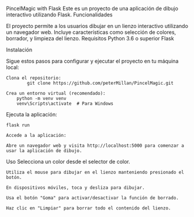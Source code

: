 PincelMagic with Flask
Este es un proyecto de una aplicación de dibujo interactivo utilizando Flask.
Funcionalidades

El proyecto permite a los usuarios dibujar en un lienzo interactivo utilizando un navegador web. Incluye características como selección de colores, borrador, y limpieza del lienzo.
Requisitos
    Python 3.6 o superior
    Flask

Instalación

Sigue estos pasos para configurar y ejecutar el proyecto en tu máquina local:

    Clona el repositorio:
            git clone https://github.com/peterMillan/PincelMagic.git

    Crea un entorno virtual (recomendado):
        python -m venv venv
        venv\Scripts\activate  # Para Windows


Ejecuta la aplicación:

    flask run

    Accede a la aplicación:

    Abre un navegador web y visita http://localhost:5000 para comenzar a usar la aplicación de dibujo.

Uso
    Selecciona un color desde el selector de color.
 
    Utiliza el mouse para dibujar en el lienzo manteniendo presionado el botón.
    
    En dispositivos móviles, toca y desliza para dibujar.
    
    Usa el botón "Goma" para activar/desactivar la función de borrado.
    
    Haz clic en "Limpiar" para borrar todo el contenido del lienzo.
